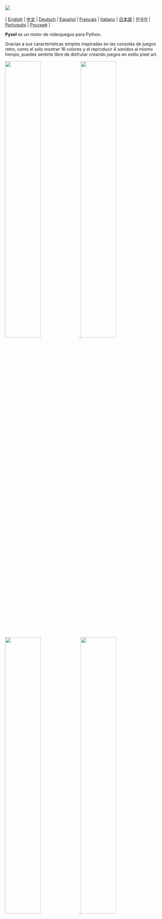 # <img src="images/pyxel_logo_152x64.png">

[ [English](../README.md) | [中文](README.cn.md) | [Deutsch](README.de.md) | [Español](README.es.md) | [Français](README.fr.md) | [Italiano](README.it.md) | [日本語](README.ja.md) | [한국어](README.ko.md) | [Português](README.pt.md) | [Русский](README.ru.md) ]

**Pyxel** es un motor de videojuegos para Python.

Gracias a sus características simples inspiradas en las consolas de juegos retro, como el solo mostrar 16 colores y el reproducir 4 sonidos al mismo tiempo, puedes sentirte libre de disfrutar creando juegos en estilo pixel art.

<a href="../pyxel/examples/01_hello_pyxel.py" target="_blank">
<img src="images/01_hello_pyxel.gif" width="48%">
</a>

<a href="../pyxel/examples/02_jump_game.py" target="_blank">
<img src="images/02_jump_game.gif" width="48%">
</a>

<a href="../pyxel/examples/03_draw_api.py" target="_blank">
<img src="images/03_draw_api.gif" width="48%">
</a>

<a href="../pyxel/examples/04_sound_api.py" target="_blank">
<img src="images/04_sound_api.gif" width="48%">
</a>

<a href="images/image_tilemap_editor.gif" target="_blank">
<img src="images/image_tilemap_editor.gif" width="48%">
</a>

<a href="images/sound_music_editor.gif" target="_blank">
<img src="images/sound_music_editor.gif" width="48%">
</a>

Las especificaciones de Pyxel están referenciados a los increíbles [PICO-8](https://www.lexaloffle.com/pico-8.php) y [TIC-80](https://tic.computer/)

Pyel es de código abierto y gratuito. ¡Empecemos haciendo un juego retro con Pyxel!

## Características

- Se ejecuta en Windows, Mac(Intel y M1) y Linux
- Programación con python
- Paleta de 16 colores
- 3 bancos de imágenes de 256x256
- 8 mapas de 256x256
- 4 canales con 64 posibles definiciones de sonido
- 8 músicas que pueden combinar sonidos arbitrarios
- Entrada de teclado, ratón y gamepad.
- Editor de imágenes y sonido

### Paleta de colores

<img src="images/05_color_palette.png">

<img src="images/pyxel_palette.png">

## Como instalarlo

Hay dos tipos de Pyxel, una versión como paquete y una versión que independiente.

### Instalar la versión paquete

La versión empaquetada de Pyxel utiliza Pyxel como un módulo de extensión de Python.

Lo recomendado para ellos que estén familiarizados con el manejo de paquetes en Python es utilizar el comando `pip` o para los que quieran desarrollar una aplicación completa.

**Windows**

Después de instalar [Python3](https://www.python.org/) (versión 3.7 o superior), ejecute el siguiente comando:

```sh
pip install -U pyxel
```

**Mac**

Después de instalar [Python3](https://www.python.org/) (versión 3.7 o superior), ejecute el siguiente comando:

```sh
pip3 install -U pyxel
```

**Linux**

Después de instalar los paquetes SDL2 (`libsdl2-dev` para Ubuntu), [Python3](https://www.python.org/) (versión 3.7 or superior), y `python3-pip`, ejecute el siguiente comando:

```sh
sudo pip3 install -U pyxel
```

Si los pasos mencionados previamente no funcionan, intente compilarla usted mismo, siguiendo los siguientes comandos después de instalar `cmake` and `rust`:

```sh
git clone https://github.com/kitao/pyxel.git
cd pyxel
make clean all
sudo pip3 install .
```

### Instalar la versión independiente

La versión independiente de Pyxel utiliza Pyxel como una herramienta independiente de Python.

Esta instalación es la recomendada para aquellos que quieran empezar a programar sin tener que preocuparse de los ajustes de Python o para aquellos que quieran jugar a juegos de Pyxel inmediatamente.

**Windows**

Descarga y ejecuta la última versión de (`pyxel-[version]-windows-setup.exe`) desde la [Página de Descargas](https://github.com/kitao/pyxel/releases).

**Mac**

Después de instalar [Homebrew](https://brew.sh/), ejecuta el siguiente comando:

```sh
brew tap kitao/pyxel
brew install pyxel
```

**Linux**

Después de instalar el paquete SDL2, (`libsdl2-dev` para Ubuntu) e instalar [Homebrew](https://brew.sh/), ejecuta los siguientes comandos:

```sh
brew tap kitao/pyxel
brew install pyxel
```
Si los pasos mencionados previamente no funcionan, intenta construir / compilar tu la versión empaquetada.

### Prueba los ejemplos de Pyxel

Después de instalar Pyxel, los ejemplos de Pyxel se copiarán a la carpeta actual, con el siguiente comando:

```sh
pyxel copy_examples
```
Los ejemplos serán copiados de la siguiente manera:

- [01_hello_pyxel.py](../pyxel/examples/01_hello_pyxel.py) - Aplicación simple
- [02_jump_game.py](../pyxel/examples/02_jump_game.py) - Juego de plataformas con los archivos de recursos Pyxel
- [03_draw_api.py](../pyxel/examples/03_draw_api.py) - Demostración de la API para dibujar
- [04_sound_api.py](../pyxel/examples/04_sound_api.py) - Demostración de la API de sonidos
- [05_color_palette.py](../pyxel/examples/05_color_palette.py) - Lista de la paleta de colores
- [06_click_game.py](../pyxel/examples/06_click_game.py) - Juego con clics del ratón
- [07_snake.py](../pyxel/examples/07_snake.py) - Juego de serpiente con música de fondo
- [08_triangle_api.py](../pyxel/examples/08_triangle_api.py) - Demostración de dibujo de triángulos con la API
- [09_shooter.py](../pyxel/examples/09_shooter.py) - Juego de nave espacial con transiciones de pantalla
- [10_platformer.py](../pyxel/examples/10_platformer.py) - Juego con desplazamiento lateral con plataformas con mapa

Los ejemplos se pueden ejecutar con el siguiente comando:

```sh
cd pyxel_examples
pyxel run 01_hello_pyxel.py
```

## Como utilizarlo

### Crear una aplicación Pyxel

Tras importar el módulo Pyxel en el código de python, especifique la dimensión de la ventana con la función `init`, luego, inicie la aplicación con la función `run`.

```python
import pyxel

pyxel.init(160, 120)

def update():
    if pyxel.btnp(pyxel.KEY_Q):
        pyxel.quit()

def draw():
    pyxel.cls(0)
    pyxel.rect(10, 10, 20, 20, 11)

pyxel.run(update, draw)
```

Los argumentos de la función `run` son la función `update`para actualizar cada fotograma y la función `draw` para dibujar la pantalla cuando sea necesario.

En una aplicación, es recomendable envolver el código de pyxel en una clase como la siguiente:

```python
import pyxel

class App:
    def __init__(self):
        pyxel.init(160, 120)
        self.x = 0
        pyxel.run(self.update, self.draw)

    def update(self):
        self.x = (self.x + 1) % pyxel.width

    def draw(self):
        pyxel.cls(0)
        pyxel.rect(self.x, 0, 8, 8, 9)

App()
```

También es posible escribir código simple utilizando la función `show` y la función `flip`, para dibujar gráficos simples y animaciones o la función `show` muestra en pantalla hasta que se pulse la tecla de `Esc`.


```python
import pyxel

pyxel.init(120, 120)
pyxel.cls(1)
pyxel.circb(60, 60, 40, 7)
pyxel.show()
```
La función `flip` actualiza la pantalla una sola vez.

```python
import pyxel

pyxel.init(120, 80)

while True:
    pyxel.cls(3)
    pyxel.rectb(pyxel.frame_count % 160 - 40, 20, 40, 40, 7)
    pyxel.flip()
```

### Corre aplicaciones Pyxel

El código generado puede ser ejecutado con el siguiente comando

```sh
pyxel run PYTHON_SCRIPT_FILE
```

Para la versión empaquetada, se puede ejecutar de la siguiente manera, como un script normal de Python:

```sh
cd pyxel_examples
python3 PYTHON_SCRIPT_FILE
```

(Para Windows, escriba `python` en vez de `python3`)

### Controles Especiales

Los siguientes controles especiales se pueden utilizar en cualquier aplicación que esté corriendo:

- `Esc`<br>
Salir de la aplicación
- `Alt(Option)+1`<br>
Guardar la captura de pantalla al escritorio
- `Alt(Option)+2`<br>
Restablecer la hora de inicio de la grabación del vídeo de captura de pantalla
- `Alt(Option)+3`<br>
Guarda la captura de video en el escritorio (hasta 10 segundos)
- `Alt(Option)+0`<br>
Toggle the performance monitor (fps, update time, and draw time)
Activa el monitor de monitorización (fps, el tiempo que tarda en actualizar la pantalla y el tiempo que tarda en dibujar)
- `Alt(Option)+Enter`<br>
Activar el modo de pantalla completa

### Como crear los recursos

El Editor de Pyxel crea imágenes y sonidos que se utilizan en la aplicación de Pyxel.

Se ejecuta con el siguiente comando:

```sh
pyxel edit [PYXEL_RESOURCE_FILE]
```

Si el archivo de recursos de Pyxel existe, el archivo se carga y si no existe, se crea con el nombre especificado.
Si el archivo de recursos es omitido, el nombre de este será `my_resource.pyxres`.

Tras iniciar el Editor de Pyxel, el archivo puede ser cambiado arrastrando y soltando otro archivo de recursos. Si el archivo se arrastra y se tiene pulsada la tecla ``Ctrl(Cmd)``, solo el recurso concreto se cargará (Imagen/Mapa/Sonido/Música) que se está editando actualmente. Esta operación permite combinar multiples archivos de recursos en uno solo.

Dicho archivo de recursos podrá see cargado con la función ``load``.

EL Editor de Pyxel tiene los siguientes modos de edición:

**Editor de imágenes:**

El modo para editar el banco de imágenes.

<img src="doc/images/image_editor.gif">

Arrastrando y soltando un archivo de imagen (png/jpg/gif) en el editor de imágenes, la imagen será cargada en el banco de imágenes seleccionado.

**Editor de mapa / losas:**

El modo para editar el mapa de losas o mapa en el que las imágenes en el banco de imágenes están organizados en un patrón de azulejos o baldosas

<img src="doc/images/tilemap_editor.gif">

**Editor de sonido:**

El modo para editar el sonido.

<img src="doc/images/sound_editor.gif">

**Editor de música:**

El módulo para editar música en el que organiza los sonidos del editor de sonidos para poder reproducirlos.

<img src="doc/images/music_editor.gif">

### Otros recursos en la creación de métodos

Las imágenes de pyxel y el mapa también se pueden crear de las siguientes maneras:

- Crea una imagen de una lista de strings con la función `Image.set` o la función `Tilemap.set`
- Carga un archivo de imagen (png/gif/jpeg) en la paleta de Pyxel con la función `Image.load`

Los sonidos de Pyxel también se pueden crear ude la siguiente manera:

- Crear el sonido desde strings con las funciones `Sounds.set` o `Music.set`

Por favor, consulte la API para el uso de estas funciones.

### Como distribuir tu aplicación

Pyxel soporta un archivo dedicado para distribuir el código (formato de aplicación de Pyxel) que funciona en todas las plataformas.

Cree la aplicación (.pyxapp) con el siguiente comando:

```sh
pyxel package APP_ROOT_DIR STARTUP_SCRIPT_FILE
```

Si la aplicación debe incluir recursos o algunos módulos adicionales, colóquelo en la carpeta de la aplicación.

La aplicación creada se puede ejecutar con el siguiente comando:

```sh
pyxel play PYXEL_APP_FILE
```

##  Referencias de la API

### Sistema

- `width`, `height`<br>
La anchura y la altura de la pantalla

- `frame_count`<br>
El número de fotogramas que han pasado

- `init(width, height, [title], [fps], [quit_key], [capture_sec])`<br>
Inicializa la aplicación de pyxel con el tamaño (`width`, `height`). Los siguientes parámetros pueden ser especificados como opciones: el título con `title`, el ratio de fotogramas por segundo con `fps`, para salir de la aplicación `quit_key` y el tiempo máximo para grabar la pantalla con `capture_sec`. <br>
por ejemplo: `pyxel.init(160, 120, title="Pyxel with Options", fps=60, quit_key=pyxel.KEY_NONE, capture_sec=0)`

- `run(update, draw)`<br>
Comienza la aplicación de Pyxel y llama la función `update` para actualizar cada fotograma y la función `draw` para dibujar.

- `show()`<br>
Muestra la pantalla y espera hasta que la tecla `Esc` sea pulsada. (No lo utilice en aplicaciones normales)

- `flip()`<br>
Actualiza la pantalla una vez (No lo utilice en aplicaciones normales)

- `quit()`<br>
Salir de la aplicación

### Recursos

- `load(filename, [image], [tilemap], [sound], [music])`<br>
Carga el archivo de recursos (.pyxres). Si ``False`` es especificado para los recursos (``image/tilemap/sound/music``), los recursos no serán cargados.

### Entrada
- `mouse_x`, `mouse_y`<br>
La posición del cursor

- `mouse_wheel`<br>
EL valor actual de la rueda del ratón

- `btn(key)`<br>
Devuelve True si key es presionada, si no devuelve False (lista de definición de teclas)

- `btnp(key, [hold], [period])`<br>
Devuelve `True` si `key` es presionada en ese cuadro, si no devuelve `False`. Cuando `hold` y `period` son definidos, devuelve `True` en el intervalo de cuadro `period` cuando la `key` es sostenida por más cuadros que el valor `hold`.
- `btnr(key)`<br>
Devuelve `True` si se suelta la tecla `key` en ese frame, si no, devuelve `False`.

- `mouse(visible)`<br>
Si `visible` es `True`, muestra el cursor del ratón. Si es `False`, no lo muestra. Incluso si el cursor no se muestra, su posición se actualiza.

### Gráficos

- `colors`<br>
Lista de la paleta de colores que se pueden representar. El color del display se especifica con un valor numérico de 24 bits. Utiliza `colors.from_list` y `colors.to_list` para directamente asignar y leer una lista de Python.
Ejemplo: `org_colors = pyxel.colors.to_list(); pyxel.colors[15] = 0x112233; pyxel.colors.from_list(org_colors)`

- `image(img)`<br>
Opera la imagen del banco de imágenes `img`(0-2). (Vea la clase Imágenes)<br>
Ejemplo: `pyxel.image(0).load(0, 0, "title.png")`

- `tilemap(tm)`<br>
Operate the tilemap `tm` (0-7). (See the Tilemap class)
Opera el mapa `tm` (0-7). (Vea la clase del mapa)

- `clip(x, y, w, h)`<br>
Establezca el área de dibujo de la pantalla de (`x`, `y`) a una anchura `w` y a una altura `h`. Reinicia el área de dibujo a todo el área de la pantalla con `clip()`.

- `camera(x, y)`<br>
Change the upper left corner coordinates of the screen to (`x`, `y`). Reset the upper left corner coordinates to (`0`, `0`) with `camera()`.

- `pal(col1, col2)`<br>
Reemplaza el color `col1` con `col2` para dibujarlo. Utiliza `pal()` para resetear la paleta de colores y volver a la paleta que viene por defecto por defecto con Pyxel.

- `cls(col)`<br>
Borra la pantalla con el color `col`.

- `pget(x, y)`<br>
Obtiene el color del pixel en la posición (`x`, `y`).

- `pset(x, y, col)`<br>
Dibuja un pixel del color `col` en la posición (`x`, `y`).

- `line(x1, y1, x2, y2, col)`<br>
Dibuja una línea del color `col` desde (`x1`, `y1`) a (`x2`, `y2`).

- `rect(x, y, w, h, col)`<br>
Dibuja un rectángulo de anchura `w`, altura `h` y color `col` desde la posición (`x`, `y`).

- `rectb(x, y, w, h, col)`<br>
Dibuja el perímetro de un rectángulo de anchura `w`, altura `h` y color `col` desde la posición (`x`, `y`).

- `circ(x, y, r, col)`<br>
Dibuja un círculo de radio `r` y color `col` en (`x`, `y`).

- `circb(x, y, r, col)`<br>
Dibuja una circunferencia de radio `r` y color `col` en (`x`, `y`).

- `tri(x1, y1, x2, y2, x3, y3, col)`<br>
Dibuja un triángulo con los vertices (`x1`, `y1`), (`x2`, `y2`), (`x3`, `y3`) y color `col`.

- `trib(x1, y1, x2, y2, x3, y3, col)`<br>
Dibuja el perímetro de un triángulo con los vertices (`x1`, `y1`), (`x2`, `y2`), (`x3`, `y3`) y color `col`.

- `blt(x, y, img, u, v, w, h, [colkey])`<br>
Copia la región de tamaño (`w`, `h`) desde la posición (`u`, `v`) del banco de imágenes `img` (0-2) a (`x`, `y`). Si es negativo el valor para la `w` y/o la `h`, se representará invirtiendo horizontalmente o verticalmente. Si `colkey` se especifica, se tratará ese color como transparente.

- `bltm(x, y, tm, u, v, w, h, [colkey])`<br>
Copy the region of size (`w`, `h`) from (`u`, `v`) of the tilemap `tm` (0-7) to (`x`, `y`). If negative value is set for `w` and/or `h`, it will reverse horizontally and/or vertically. If `colkey` is specified, treated as transparent color. The size of a tile is 8x8 pixels and is stored in a tilemap as a tuple of `(x in tile, y in tile)`.

- `text(x, y, s, col)`<br>
Dibuja un string `s` del color`col` en (`x`, `y`).

### Audio

- `sound(snd)`<br>
Opera el sonido `snd` (0-63). (Vea la clase Sonido)<br>
Ejemplo: `pyxel.sound(0).speed = 60`

- `music(msc)`<br>
Reproduce la música  `msc` (0-7). (Vea la clase Música)

- `play_pos(ch)`<br>
Obtenga la posición de la reproducción de la música de un canal  `ch` (0-3) como la tupla `(sound no, note no)`, no quiere decir número. Devuelve `None` cuando la música cesa.

- `play(ch, snd, loop=False)`<br>
Reproduce el sonido `snd` (0-63) en el canal `ch` (0-3). Si el `snd` está en una lista, será reproducido en orden. Si `True` se especifica para `loop`, la reproducción se realizará en bucle.

- `playm(msc, loop=False)`<br>
Reproduce la música `msc` (0-7). Si `True` se especifica para `loop`, la reproducción en bucle tendrá lugar.

- `stop([ch])`<br>
Para la reproducción del canal `ch` (0-3). `stop()` para detener todos los canales

### Clase Imagen

- `width`, `height`<br>
La anchura y la altura de una imagen

- `set(x, y, data)`<br>
Define la imagen en (`x`, `y`) por una lista de strings. <br>
Ejemplo: `pyxel.image(0).set(10, 10, ["1234", "5678", "9abc", "defg"])`

- `load(x, y, filename)`<br>
Carga el archivo con la imagen (png/gif/jpeg) en (`x`, `y`)

- `pget(x, y)`<br>
Obtén el color del pyxel en la posición (`x`, `y`).

- `pset(x, y, col)`<br>
Dibuja un pixel del color `col` en las coordenadas (`x`, `y`).

### Clase Mapa de celdas

- `width`, `height`<br>
La anchura y la altura del mapa

- `refimg`<br>
El banco de imágenes (0-2) que referencia el mapa

- `set(x, y, data)`<br>
Establece el mapa a (`x`, `y`) por una lista de strings<br>
Ejemplo: `pyxel.tilemap(0).set(0, 0, ["000102", "202122", "a0a1a2", "b0b1b2"])`

- `pget(x, y)`<br>
Obtén la celda del mapa de la posición (`x`, `y`). Una celda es una tupla formada por `(x in tile, y in tile)`

- `pset(x, y, tile)`<br>
Dibuja una `tile` en (`x`, `y`). Una celda es una tupla formada por `(x in tile, y in tile)`

### Sound Class

- `notes`<br>
Lista de notas (0-127). Cuanto mayor sea el número, mayor será el pitch (más agudo) y a 33, se convierte en la nota 'A2' (440 Hz). El resto es -1

- `tones`<br>
Lista de tonos(0:Triangular / 1:Cuadrada / 2:Pulsada / 3:Ruido)

- `volumes`<br>
- Lista de volúmenes (0-7)

- `effects`<br>
Lista de efectos de sonido (0:Nada / 1:Slide / 2:Vibrato / 3:FadeOut)

- `speed`<br>
La velocidad de reproducción, 1 es la más rápida y al incrementar este número, la velocidad de reproducción disminuye. Cuando vale 120, la longitud de una nota es de 1 segundo.

- `set(notes, tones, volumes, effects, speed)`<br>
Fija las notas, los tonos, el volumen y los efectos con una string. Si los tonos, el volumen, la longitud de los efectos son más cortos que la nota, se repetirá desde el principio.

- `set_notes(notes)`<br>
Fija las notas con un string hecho por 'CDEFGAB'+'#-'+'0123' o 'R'. Sensible a las mayúsculas y minúsculas y los espacios en blanco serán ignorados.<br>
Ejemplo: `pyxel.sound(0).set_note("G2B-2D3R RF3F3F3")`

- `set_tones(tones)`<br>
Fija las notas con un string hecho con 'TSPN'. Sensible a las mayúsculas y minúsculas y los espacios en blanco serán ignorados.<br>
Ejemplo: `pyxel.sound(0).set_tone("TTSS PPPN")`

- `set_volumes(volumes)`<br>
Fija el volumen con una string hecha de '01234567'. Sensible a las mayúsculas y minúsculas y los espacios en blanco serán ignorados.<br>
Ejemplo: `pyxel.sound(0).set_volume("7777 7531")`

- `set_effects(effects)`<br>
Fija los efectos con una string hecha con 'NSVF'. Sensible a las mayúsculas y minúsculas y los espacios en blanco serán ignorados.<br>
Ejemplo: `pyxel.sound(0).set_effect("NFNF NVVS")`

### Clase Música

- `sequences`<br>
Lista bi-dimensional de sonidos (0-63) en una lista indexada por el número de canales.

- `set(seq0, seq1, seq2, seq3)`<br>
Fija la lista de sonidos (0-63) de todos los canales. Si se referencia una lista vacía, ese canal no se utilizará para reproducir el sonido.<br>
Ejemplo: `pyxel.music(0).set([0, 1], [2, 3], [4], [])`

### APIs avanzadas

Pyxel tiene "API avanzadas" que no se mencionan en esta referencia porque "puede confundir a los usuarios" o "necesita unos conocimientos especializados para poder utilizarlas"

Si estás familiarizado con tus habilidades. ¡Intenta crear proyectos alucinantes con [esto](../pyxel/__init__.pyi) como pista!

## Como contribuir

### Presentar un problema

Usa el [Rastreador de problemas](https://github.com/kitao/pyxel/issues) para enviar errores y solicitudes de mejora. Antes de presentar un nuevo tema, asegúrese de que no existe uno ya abierto similar.

### Pruebas Manuales

Cualquier persona que compruebe y prueba manualmente el código y reporte errores o sugerencias para mejorar el código en el [Issue Tracker](https://github.com/kitao/pyxel/issues) es bienvenida! <br>

### Envio de Pull Request

Parches o errores son aceptables en forma de pull request (PRs). Asegurate de que el tema de la pull request esté abierta en el Issue Tracker

Los pull request enviados se consideran acordados para poder publicarse bajo la [Licencia MIT](../LICENSE).

## Otra Información

- [Servidor de Discord (Inglés)](https://discord.gg/FC7kUZJ)
- [Servidor de Discord (Japonés - 日本語版)](https://discord.gg/qHA5BCS)

## Licencia

Pyxel esta bajo la [Licencia MIT](../LICENSE). Puede ser reutilizada con el software propietario, siempre y cuando todas las copias del software o sus substanciales porciones del mismo incluyan una copia de los términos de la Licencia MIT y también un aviso de copyright.
